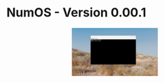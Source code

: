 # NumOS - Version 0.00.1

<p align="center">
  <img src="image/Screenshot 2025-07-03 12.34.14 AM.png" alt="Logo" width="200"/>
</p>

